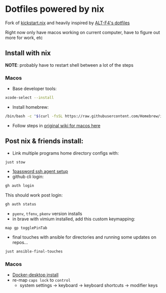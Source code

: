 # Dotfiles powered by nix

Fork of [kickstart.nix](https://github.com/ALT-F4-LLC/kickstart.nix) and heavily inspired by
[ALT-F4's dotfiles](https://github.com/ALT-F4-LLC/dotfiles-nixos)

Right now only have macos working on current computer, have to figure out more for work, etc

## Install with nix

**NOTE**: probably have to restart shell between a lot of the steps

### Macos
- Base developer tools:
```zsh
xcode-select --install
```
- Install homebrew:
```zsh
/bin/bash -c "$(curl -fsSL https://raw.githubusercontent.com/Homebrew/install/HEAD/install.sh)"
```
- Follow steps in [original wiki for macos here](/docs/OG_README.md)

## Post nix & friends install:
- Link multiple programs home directory configs with:
```zsh
just stow
```
- [1password ssh agent setup](https://developer.1password.com/docs/ssh/get-started/#step-3-turn-on-the-1password-ssh-agent)
- github cli login:
```zsh
gh auth login
```
This should work post login:
```zsh
gh auth status
```
- `pyenv`, `tfenv`, `pkenv` version installs
- in brave with vimium installed, add this custom keymapping:
```
map gp togglePinTab
```
- final touches with ansible for directories and running some updates on repos...
```zsh
just ansible-final-touches
```

### Macos
- [Docker-desktop install](https://docs.docker.com/desktop/install/mac-install/)
- re-map `caps lock` to `control`
    - system settings -> keyboard -> keyboard shortcuts -> modifier keys
